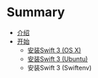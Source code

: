# Summary

* [介绍](README.md)
* [开始](chapter1.md)
   * [安装Swift 3 (OS X)](install_swift_3__os_x.md)
   * [安装Swift 3 (Ubuntu)](install_swift_3__ubuntu.md)
   * 安装Swift 3 (Swiftenv)

